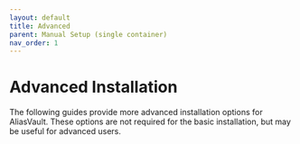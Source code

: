 ```yaml
---
layout: default
title: Advanced
parent: Manual Setup (single container)
nav_order: 1
---
```


# Advanced Installation
The following guides provide more advanced installation options for AliasVault. These options are not required for the basic installation, but may be useful for advanced users.
